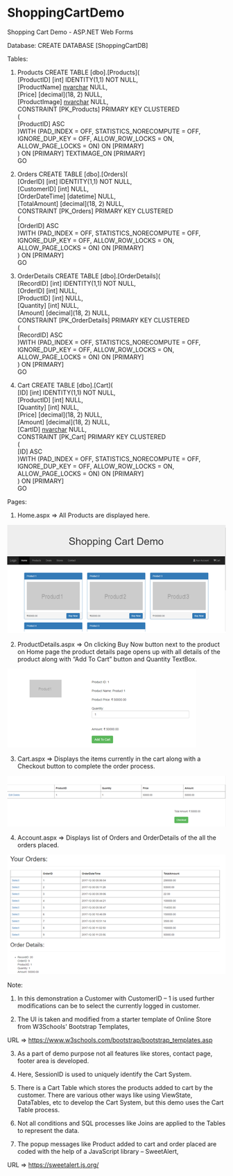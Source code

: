 # ShoppingCartDemo
Shopping Cart Demo - ASP.NET Web Forms

Database:
CREATE DATABASE [ShoppingCartDB]  

Tables:

1.	Products
    CREATE TABLE [dbo].[Products](  
        [ProductID] [int] IDENTITY(1,1) NOT NULL,  
        [ProductName] [nvarchar](50) NULL,  
        [Price] [decimal](18, 2) NULL,  
        [ProductImage] [nvarchar](max) NULL,  
     CONSTRAINT [PK_Products] PRIMARY KEY CLUSTERED   
    (  
        [ProductID] ASC  
    )WITH (PAD_INDEX = OFF, STATISTICS_NORECOMPUTE = OFF, IGNORE_DUP_KEY = OFF, ALLOW_ROW_LOCKS = ON, ALLOW_PAGE_LOCKS = ON) ON [PRIMARY]  
    ) ON [PRIMARY] TEXTIMAGE_ON [PRIMARY]  
    GO 
 
2.	Orders
    CREATE TABLE [dbo].[Orders](  
        [OrderID] [int] IDENTITY(1,1) NOT NULL,  
        [CustomerID] [int] NULL,  
        [OrderDateTime] [datetime] NULL,  
        [TotalAmount] [decimal](18, 2) NULL,  
     CONSTRAINT [PK_Orders] PRIMARY KEY CLUSTERED   
    (  
        [OrderID] ASC  
    )WITH (PAD_INDEX = OFF, STATISTICS_NORECOMPUTE = OFF, IGNORE_DUP_KEY = OFF, ALLOW_ROW_LOCKS = ON, ALLOW_PAGE_LOCKS = ON) ON [PRIMARY]  
    ) ON [PRIMARY]  
    GO  

3. OrderDetails
    CREATE TABLE [dbo].[OrderDetails](  
        [RecordID] [int] IDENTITY(1,1) NOT NULL,  
        [OrderID] [int] NULL,  
        [ProductID] [int] NULL,  
        [Quantity] [int] NULL,  
        [Amount] [decimal](18, 2) NULL,  
     CONSTRAINT [PK_OrderDetails] PRIMARY KEY CLUSTERED   
    (  
        [RecordID] ASC  
    )WITH (PAD_INDEX = OFF, STATISTICS_NORECOMPUTE = OFF, IGNORE_DUP_KEY = OFF, ALLOW_ROW_LOCKS = ON, ALLOW_PAGE_LOCKS = ON) ON [PRIMARY]  
    ) ON [PRIMARY]  
    GO  

3.	Cart
    CREATE TABLE [dbo].[Cart](  
        [ID] [int] IDENTITY(1,1) NOT NULL,  
        [ProductID] [int] NULL,  
        [Quantity] [int] NULL,  
        [Price] [decimal](18, 2) NULL,  
        [Amount] [decimal](18, 2) NULL,  
        [CartID] [nvarchar](50) NULL,  
     CONSTRAINT [PK_Cart] PRIMARY KEY CLUSTERED   
    (  
        [ID] ASC  
    )WITH (PAD_INDEX = OFF, STATISTICS_NORECOMPUTE = OFF, IGNORE_DUP_KEY = OFF, ALLOW_ROW_LOCKS = ON, ALLOW_PAGE_LOCKS = ON) ON [PRIMARY]  
    ) ON [PRIMARY]  
    GO  

Pages:
 
1. Home.aspx => All Products are displayed here.

<img src="https://raw.githubusercontent.com/maunashjani/ShoppingCartDemo/master/Home.png" alt="Home"/>

2. ProductDetails.aspx => On clicking Buy Now button next to the product on Home page the product details page opens up with all details of the product along with “Add To Cart” button and Quantity TextBox.

<img src="https://raw.githubusercontent.com/maunashjani/ShoppingCartDemo/master/ProductDetails.png" alt="ProductDetails"/>

3.  Cart.aspx => Displays the items currently in the cart along with a Checkout button to complete the order process.

<img src="https://raw.githubusercontent.com/maunashjani/ShoppingCartDemo/master/Cart.png" alt="Cart"/>

4.  Account.aspx => Displays list of Orders and OrderDetails of the all the orders placed.

<img src="https://raw.githubusercontent.com/maunashjani/ShoppingCartDemo/master/Account.png" alt="Account"/>

Note:
    
1.	In this demonstration a Customer with CustomerID – 1 is used further modifications can be to select the currently logged in customer. 

2.	The UI is taken and modified from a starter template of Online Store from W3Schools' Bootstrap Templates, 

URL => https://www.w3schools.com/bootstrap/bootstrap_templates.asp

3. As a part of demo purpose not all features like stores, contact page, footer area is developed.
 
4. Here, SessionID is used to uniquely identify the Cart System.
 
5. There is a Cart Table which stores the products added to cart by the customer. There are various other ways like using ViewState, DataTables, etc to develop the Cart System, but this demo uses the Cart Table process.

6. Not all conditions and SQL processes like Joins are applied to the Tables to represent the data.
 
7. The popup messages like Product added to cart and order placed are coded with the help of a JavaScript library – SweetAlert, 

URL => https://sweetalert.js.org/
